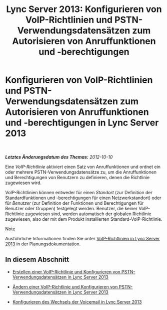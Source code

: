 ﻿---
title: 'Lync Server 2013: Konfigurieren von VoIP-Richtlinien und PSTN-Verwendungsdatensätzen zum Autorisieren von Anruffunktionen und -berechtigungen'
TOCTitle: Konfigurieren von VoIP-Richtlinien und PSTN-Verwendungsdatensätzen zum Autorisieren von Anruffunktionen und -berechtigungen
ms:assetid: 63f22010-a3d7-4cbd-86e8-6fc0e13c2b84
ms:mtpsurl: https://technet.microsoft.com/de-de/library/Gg398450(v=OCS.15)
ms:contentKeyID: 49294211
ms.date: 05/19/2016
mtps_version: v=OCS.15
ms.translationtype: HT
---

# Konfigurieren von VoIP-Richtlinien und PSTN-Verwendungsdatensätzen zum Autorisieren von Anruffunktionen und -berechtigungen in Lync Server 2013

 

_**Letztes Änderungsdatum des Themas:** 2012-10-10_

Eine *VoIP-Richtlinie* aktiviert einen Satz von Anruffunktionen und ordnet ein oder mehrere PSTN-Verwendungsdatensätze zu, um die Anruffunktionen und Berechtigungen von Benutzern zu definieren, denen die Richtlinie zugewiesen wird.

VoIP-Richtlinien können entweder für einen *Standort* (zur Definition der Standardfunktionen und -berechtigungen für einen Netzwerkstandort) oder für *Benutzer* (zur Definition der Funktionen und Berechtigungen für Benutzer oder Gruppen) festgelegt werden. Benutzer, die keiner VoIP-Richtlinie zugewiesen sind, werden automatisch der globalen Richtlinie zugewiesen, also der mit dem Produkt installierten Standard-VoIP-Richtlinie.


> [!NOTE]
> Ausführliche Informationen finden Sie unter <A href="lync-server-2013-voice-policies.md">VoIP-Richtlinien in Lync Server 2013</A> in der Planungsdokumentation.



## In diesem Abschnitt

  - [Erstellen einer VoIP-Richtlinie und Konfigurieren von PSTN-Verwendungsdatensätzen in Lync Server 2013](lync-server-2013-create-a-voice-policy-and-configure-pstn-usage-records.md)

  - [Ändern einer VoIP-Richtlinie und Konfigurieren von PSTN-Verwendungsdatensätzen in Lync Server 2013](lync-server-2013-modify-a-voice-policy-and-configure-pstn-usage-records.md)

  - [Konfigurieren des Wechsels der Voicemail in Lync Server 2013](lync-server-2013-configuring-voice-mail-escape.md)

